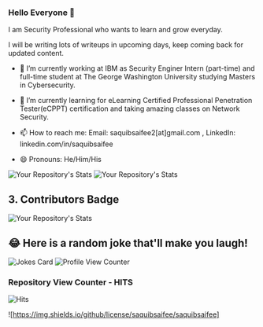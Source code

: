 ### Hello Everyone 👋
I am Security Professional who wants to learn and grow everyday.

I will be writing lots of writeups in upcoming days, keep coming back for updated content.

- 🔭 I’m currently working at IBM as Security Enginer Intern (part-time) and full-time student at The George Washington University studying Masters in Cybersecurity.

- 🌱 I’m currently learning for eLearning Certified Professional Penetration Tester(eCPPT) certification and taking amazing classes on Network Security.

- 📫 How to reach me: 
  Email: saquibsaifee2[at]gmail.com , LinkedIn: linkedin.com/in/saquibsaifee
  
- 😄 Pronouns: He/Him/His

![Your Repository's Stats](https://github-readme-stats.vercel.app/api?username=saquibsaifee&show_icons=true)
![Your Repository's Stats](https://github-readme-stats.vercel.app/api/top-langs/?username=saquibsaifee&theme=blue-green)
## 3. Contributors Badge
![Your Repository's Stats](https://contrib.rocks/image?repo=saquibsaifee)
## 😂 Here is a random joke that'll make you laugh!
![Jokes Card](https://readme-jokes.vercel.app/api)
![Profile View Counter](https://komarev.com/ghpvc/?username=saquibsaifee)
### Repository View Counter - HITS
![Hits](https://hitcounter.pythonanywhere.com/count/tag.svg?url=https://github.com/saquibsaifee/saquibsaifee)


![https://img.shields.io/github/license/saquibsaifee/saquibsaifee]
